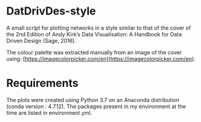 # DatDrivDes-style


A small script for plotting networks in a style similar to that of the cover of the 2nd Edition of Andy Kirk’s Data Visualisation: A Handbook for Data Driven Design (Sage, 2016).

The colour palette was extracted manually from an image of the cover using: [https://imagecolorpicker.com/en](https://imagecolorpicker.com/en). 

# Requirements

The plots were created using Python 3.7 on an Anaconda distribution (conda version : 4.7.12). The packages present in my environment at the time are listed in environment.yml.
